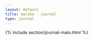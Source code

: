 ```yaml
---
layout: default
title: mariko - journal
type: journal
---
```

{% include section/journal-main.html %}